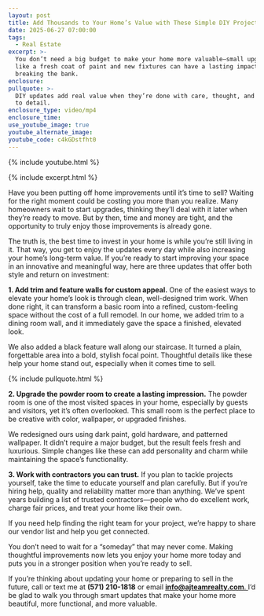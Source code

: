 ```yaml
---
layout: post
title: Add Thousands to Your Home’s Value with These Simple DIY Projects
date: 2025-06-27 07:00:00
tags:
  - Real Estate
excerpt: >-
  You don’t need a big budget to make your home more valuable—small upgrades
  like a fresh coat of paint and new fixtures can have a lasting impact without
  breaking the bank.
enclosure:
pullquote: >-
  DIY updates add real value when they’re done with care, thought, and attention
  to detail.
enclosure_type: video/mp4
enclosure_time:
use_youtube_image: true
youtube_alternate_image:
youtube_code: c4kGDstfht0
---
```

{% include youtube.html %}

{% include excerpt.html %}

Have you been putting off home improvements until it’s time to sell? Waiting for the right moment could be costing you more than you realize. Many homeowners wait to start upgrades, thinking they’ll deal with it later when they’re ready to move. But by then, time and money are tight, and the opportunity to truly enjoy those improvements is already gone.

The truth is, the best time to invest in your home is while you’re still living in it. That way, you get to enjoy the updates every day while also increasing your home’s long-term value. If you’re ready to start improving your space in an innovative and meaningful way, here are three updates that offer both style and return on investment:

**1\. Add trim and feature walls for custom appeal.** One of the easiest ways to elevate your home’s look is through clean, well-designed trim work. When done right, it can transform a basic room into a refined, custom-feeling space without the cost of a full remodel. In our home, we added trim to a dining room wall, and it immediately gave the space a finished, elevated look.

We also added a black feature wall along our staircase. It turned a plain, forgettable area into a bold, stylish focal point. Thoughtful details like these help your home stand out, especially when it comes time to sell.

{% include pullquote.html %}

**2\. Upgrade the powder room to create a lasting impression.** The powder room is one of the most visited spaces in your home, especially by guests and visitors, yet it’s often overlooked. This small room is the perfect place to be creative with color, wallpaper, or upgraded finishes.

We redesigned ours using dark paint, gold hardware, and patterned wallpaper. It didn’t require a major budget, but the result feels fresh and luxurious. Simple changes like these can add personality and charm while maintaining the space’s functionality.

**3\. Work with contractors you can trust.** If you plan to tackle projects yourself, take the time to educate yourself and plan carefully. But if you’re hiring help, quality and reliability matter more than anything. We’ve spent years building a list of trusted contractors—people who do excellent work, charge fair prices, and treat your home like their own.

If you need help finding the right team for your project, we’re happy to share our vendor list and help you get connected.

You don’t need to wait for a “someday” that may never come. Making thoughtful improvements now lets you enjoy your home more today and puts you in a stronger position when you’re ready to sell.

If you’re thinking about updating your home or preparing to sell in the future, call or text me at **(571) 210-1818** or email [**<u>info@ajteamrealty.com</u>**<u>. </u>](mailto:info@ajteamrealty.com)I’d be glad to walk you through smart updates that make your home more beautiful, more functional, and more valuable.